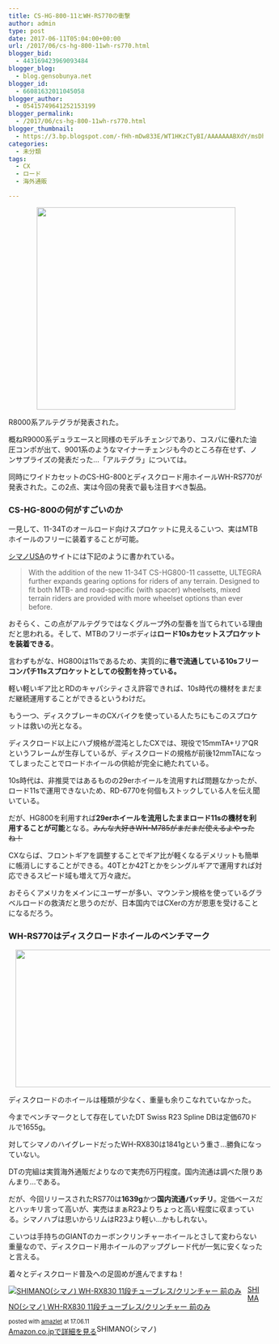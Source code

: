 ```yaml
---
title: CS-HG-800-11とWH-RS770の衝撃
author: admin
type: post
date: 2017-06-11T05:04:00+00:00
url: /2017/06/cs-hg-800-11wh-rs770.html
blogger_bid:
  - 443169423969093484
blogger_blog:
  - blog.gensobunya.net
blogger_id:
  - 66081632011045058
blogger_author:
  - 05415749641252153199
blogger_permalink:
  - /2017/06/cs-hg-800-11wh-rs770.html
blogger_thumbnail:
  - https://3.bp.blogspot.com/-fHh-mDw833E/WT1HKzCTyBI/AAAAAAABXdY/msDhq4AUqOQeDQ74lpTxj3i8cOyzDUTaACLcB/s400/product_CS-R8000-S1-min.png
categories:
  - 未分類
tags:
  - CX
  - ロード
  - 海外通販

---
```

<div class="separator" style="clear: both; text-align: center;">
  <a href="https://3.bp.blogspot.com/-fHh-mDw833E/WT1HKzCTyBI/AAAAAAABXdY/msDhq4AUqOQeDQ74lpTxj3i8cOyzDUTaACLcB/s1600/product_CS-R8000-S1-min.png" imageanchor="1" style="margin-left: 1em; margin-right: 1em;"><img border="0" data-original-height="1313" data-original-width="1293" height="400" src="https://blog.gensobunya.net/wp-content/uploads/2017/06/product_CS-R8000-S1-min.png" width="393" /></a>
</div>

R8000系アルテグラが発表された。
  
概ねR9000系デュラエースと同様のモデルチェンジであり、コスパに優れた油圧コンポが出て、9001系のようなマイナーチェンジも今のところ存在せず、ノンサプライズの発表だった…「アルテグラ」については。

同時にワイドカセットのCS-HG-800とディスクロード用ホイールWH-RS770が発表された。この2点、実は今回の発表で最も注目すべき製品。

### CS-HG-800の何がすごいのか

一見して、11-34Tのオールロード向けスプロケットに見えるこいつ、実はMTBホイールのフリーに装着することが可能。

<a href="http://bike.shimano.com/content/sac-bike/en/home/news-and-info/news/shimano-new-ultegra-r8000-road-components-deliver-industrys-wide.html" target="_blank">シマノUSA</a>のサイトには下記のように書かれている。

<blockquote class="tr_bq">
  <p>
    With the addition of the new 11-34T CS-HG800-11 cassette, ULTEGRA further expands gearing options for riders of any terrain. Designed to fit both MTB- and road-specific (with spacer) wheelsets, mixed terrain riders are provided with more wheelset options than ever before.
  </p>
</blockquote>

おそらく、この点がアルテグラではなくグループ外の型番を当てられている理由だと思われる。そして、MTBのフリーボディは**ロード10sカセットスプロケットを装着できる**。
  
言わずもがな、HG800は11sであるため、実質的に**巷で流通している10sフリーコンパチ11sスプロケットとしての役割を持っている。**

軽い軽いギア比とRDのキャパシティさえ許容できれば、10s時代の機材をまだまだ継続運用することができるというわけだ。

もう一つ、ディスクブレーキのCXバイクを使っている人たちにもこのスプロケットは救いの光となる。

ディスクロード以上にハブ規格が混沌としたCXでは、現役で15mmTA+リアQRというフレームが生存しているが、ディスクロードの規格が前後12mmTAになってしまったことでロードホイールの供給が完全に絶たれている。
  
10s時代は、非推奨ではあるものの29erホイールを流用すれば問題なかったが、ロード11sで運用できないため、RD-6770を何個もストックしている人を伝え聞いている。

だが、HG800を利用すれば**29erホイールを流用したままロード11sの機材を利用することが可能**となる。<strike>みんな大好きWH-M785がまだまだ使えるよやったね！</strike>
  
CXならば、フロントギアを調整することでギア比が軽くなるデメリットも簡単に帳消しにすることができる。40Tとか42Tとかをシングルギアで運用すれば対応できるスピード域も増えて万々歳だ。

おそらくアメリカをメインにユーザーが多い、マウンテン規格を使っているグラベルロードの救済だと思うのだが、日本国内ではCXerの方が恩恵を受けることになるだろう。

### WH-RS770はディスクロードホイールのベンチマーク

<div class="separator" style="clear: both; text-align: center;">
  <a href="https://2.bp.blogspot.com/-8jZk0sHFzkw/WT1LCAWX8nI/AAAAAAABXdk/8kIg9CeHnR09S4BGE2FP863fQSM2kkATACLcB/s1600/WH-RS770-C30-TL-F12_F_L_F1_2110-900_v1_m56577569831041563.png.swimg.detaillarge.png" imageanchor="1" style="margin-left: 1em; margin-right: 1em;"><img border="0" data-original-height="681" data-original-width="1600" height="272" src="https://blog.gensobunya.net/wp-content/uploads/2017/06/WH-RS770-C30-TL-F12_F_L_F1_2110-900_v1_m56577569831041563.png.swimg_.detaillarge.png" width="640" /></a>
</div>

ディスクロードのホイールは種類が少なく、重量も余りこなれていなかった。
  
今までベンチマークとして存在していたDT Swiss R23 Spline DBは定価670ドルで1655g。
  
対してシマノのハイグレードだったWH-RX830は1841gという重さ…勝負になっていない。

DTの完組は実質海外通販だよりなので実売6万円程度。国内流通は調べた限りあんまり…である。

だが、今回リリースされたRS770は**1639g**かつ**国内流通バッチリ**。定価ベースだとハッキリ言って高いが、実売はまぁR23よりちょっと高い程度に収まっている。シマノハブは思いからリムはR23より軽い…かもしれない。

こいつは手持ちのGIANTのカーボンクリンチャーホイールとさして変わらない重量なので、ディスクロード用ホイールのアップグレード代が一気に安くなったと言える。

着々とディスクロード普及への足固めが進んでますね！

<div class="amazlet-box" style="margin-bottom: 0px;">
  <div class="amazlet-image" style="float: left; margin: 0px 12px 1px 0px;">
    <a href="http://www.amazon.co.jp/exec/obidos/ASIN/B00KR4OJ6U/gensobunya-22/ref=nosim/" name="amazletlink" target="_blank"><img alt="SHIMANO(シマノ) WH-RX830 11段チューブレス/クリンチャー 前のみ" src="https://images-fe.ssl-images-amazon.com/images/I/51k5FaRGeZL._SL160_.jpg" style="border: none;" /></a>
  </div>
  
  <div class="amazlet-info" style="line-height: 120%; margin-bottom: 10px;">
    <div class="amazlet-name" style="line-height: 120%; margin-bottom: 10px;">
<a href="http://www.amazon.co.jp/exec/obidos/ASIN/B00KR4OJ6U/gensobunya-22/ref=nosim/" name="amazletlink" target="_blank">SHIMANO(シマノ) WH-RX830 11段チューブレス/クリンチャー 前のみ</a></p> 

<div class="amazlet-powered-date" style="font-size: 80%; line-height: 120%; margin-top: 5px;">
  posted with <a href="http://www.amazlet.com/" target="_blank" title="amazlet">amazlet</a> at 17.06.11
</div>
<div class="amazlet-detail">
SHIMANO(シマノ)

<div class="amazlet-sub-info" style="float: left;">
<div class="amazlet-link" style="margin-top: 5px;">
  <a href="http://www.amazon.co.jp/exec/obidos/ASIN/B00KR4OJ6U/gensobunya-22/ref=nosim/" name="amazletlink" target="_blank">Amazon.co.jpで詳細を見る</a>
</div>

  </div>
  
  <div class="amazlet-footer" style="clear: left;">
  </div>
</div>